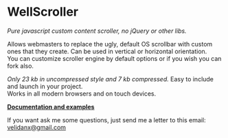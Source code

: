 # WellScroller
<i>Pure javascript custom content scroller, no jQuery or other libs.</i><br>

Allows webmasters to replace the ugly, default OS scrollbar with custom ones that they create.
Can be used in vertical or horizontal orientation. <br> You can customize scroller engine by default options or if you wish you  can fork also.

<i>Only 23 kb in uncompressed style and 7 kb compressed.</i>
Easy to include and launch in your project.<br>
Works in all modern browsers and on touch devices.

<a href="http://wellnine.github.io/WellScroller" target="_blank"><b>Documentation and examples</b></a>

If you want ask me some questions, just send me a letter to this email: 
<a href="mailto:velidanx@gmail.com">velidanx@gmail.com</a>
